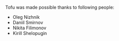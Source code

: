 Tofu was made possible thanks to following people:
* Oleg Nizhnik
* Daniil Smirnov
* Nikita Filimonov
* Kirill Shelopugin